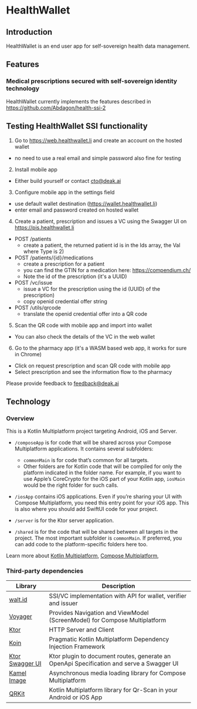 # HealthWallet

## Introduction

HealthWallet is an end user app for self-sovereign health data management.

## Features

### Medical prescriptions secured with self-sovereign identity technology

HealthWallet currently implements the features described in https://github.com/Abdagon/health-ssi-2

## Testing HealthWallet SSI functionality

1. Go to https://web.healthwallet.li and create an account on the hosted wallet
* no need to use a real email and simple password also fine for testing
2. Install mobile app
* Either build yourself or contact cto@deak.ai
3. Configure mobile app in the settings field
* use default wallet destination (https://wallet.healthwallet.li)
* enter email and password created on hosted wallet
4. Create a patient, prescription and issues a VC using the Swagger UI on https://pis.healthwallet.li
* POST /patients
  * create a patient, the returned patient id is in the Ids array, the Val where Type is 2)
* POST /patients/{id}/medications
  * create a prescription for a patient
  * you can find the GTIN for a medication here: https://compendium.ch/
  * Note the id of the prescription (it's a UUID)
* POST /vc/issue
  * issue a VC for the prescription using the id (UUID) of the prescription)
  * copy openid credential offer string
* POST /utils/qrcode
  * translate the openid credential offer into a QR code
5. Scan the QR code with mobile app and import into wallet
* You can also check the details of the VC in the web wallet
6. Go to the pharmacy app (it's a WASM based web app, it works for sure in Chrome)
* Click on request prescription and scan QR code with mobile app
* Select prescription and see the information flow to the pharmacy

Please provide feedback to feedback@deak.ai




## Technology

### Overview

This is a Kotlin Multiplatform project targeting Android, iOS and Server.

* `/composeApp` is for code that will be shared across your Compose Multiplatform applications.
  It contains several subfolders:
  - `commonMain` is for code that’s common for all targets.
  - Other folders are for Kotlin code that will be compiled for only the platform indicated in the folder name.
    For example, if you want to use Apple’s CoreCrypto for the iOS part of your Kotlin app,
    `iosMain` would be the right folder for such calls.

* `/iosApp` contains iOS applications. Even if you’re sharing your UI with Compose Multiplatform,
  you need this entry point for your iOS app. This is also where you should add SwiftUI code for your project.

* `/server` is for the Ktor server application.

* `/shared` is for the code that will be shared between all targets in the project.
  The most important subfolder is `commonMain`. If preferred, you can add code to the platform-specific folders here too.


Learn more about [Kotlin Multiplatform](https://www.jetbrains.com/help/kotlin-multiplatform-dev/get-started.html),
[Compose Multiplatform](https://github.com/JetBrains/compose-multiplatform/#compose-multiplatform),


### Third-party dependencies

| Library                                                                       | Description                                                                              |
|-------------------------------------------------------------------------------|------------------------------------------------------------------------------------------|
| [walt.id](https://docs.walt.id/)                                              | SSI/VC implementation with API for wallet, verifier and issuer                           |
| [Voyager](https://voyager.adriel.cafe)                                        | Provides Navigation and ViewModel (ScreenModel) for Compose Multiplatform                |
| [Ktor](https://ktor.io/)                                                      | HTTP Server and Client                                                                   |
| [Koin](https://insert-koin.io/)                                               | Pragmatic Kotlin Multiplatform Dependency Injection Framework                            |
| [Ktor Swagger UI](https://github.com/SMILEY4/ktor-swagger-ui)                 | Ktor plugin to document routes, generate an OpenApi Specification and serve a Swagger UI |
| [Kamel Image](https://github.com/Kamel-Media/Kamel) | Asynchronous media loading library for Compose Multiplatform |
| [QRKit](https://github.com/ChainTechNetwork/QRKitComposeMultiplatform) | Kotlin Multiplatform library for Qr-Scan in your Android or iOS App|
